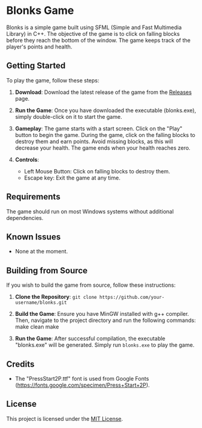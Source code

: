 # Blonks Game

Blonks is a simple game built using SFML (Simple and Fast Multimedia Library) in C++. The objective of the game is to click on falling blocks before they reach the bottom of the window. The game keeps track of the player's points and health.

## Getting Started

To play the game, follow these steps:

1. **Download**: Download the latest release of the game from the [Releases](https://github.com/your-username/blonks/releases) page.

2. **Run the Game**: Once you have downloaded the executable (blonks.exe), simply double-click on it to start the game.

3. **Gameplay**: The game starts with a start screen. Click on the "Play" button to begin the game. During the game, click on the falling blocks to destroy them and earn points. Avoid missing blocks, as this will decrease your health. The game ends when your health reaches zero.

4. **Controls**: 
   - Left Mouse Button: Click on falling blocks to destroy them.
   - Escape key: Exit the game at any time.

## Requirements

The game should run on most Windows systems without additional dependencies.

## Known Issues

- None at the moment.

## Building from Source

If you wish to build the game from source, follow these instructions:

1. **Clone the Repository**: `git clone https://github.com/your-username/blonks.git`

2. **Build the Game**: Ensure you have MinGW installed with g++ compiler. Then, navigate to the project directory and run the following commands:
make clean
make

3. **Run the Game**: After successful compilation, the executable "blonks.exe" will be generated. Simply run `blonks.exe` to play the game.

## Credits

- The "PressStart2P.ttf" font is used from Google Fonts (https://fonts.google.com/specimen/Press+Start+2P).

## License

This project is licensed under the [MIT License](LICENSE).
